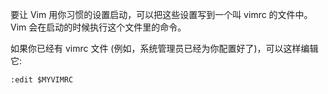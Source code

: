 要让 Vim 用你习惯的设置启动，可以把这些设置写到一个叫 vimrc 的文件中。Vim 会在启动的时候执行这个文件里的命令。

如果你已经有 vimrc 文件 (例如，系统管理员已经为你配置好了)，可以这样编辑它:

```
:edit $MYVIMRC
```

